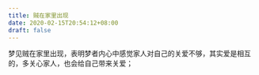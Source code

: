 ```yaml
---
title: 贼在家里出现
date: 2020-02-15T20:54:12+08:00
draft: false
---
```


梦见贼在家里出现，表明梦者内心中感觉家人对自己的关爱不够，其实爱是相互的，多关心家人，也会给自己带来关爱；